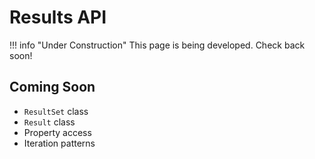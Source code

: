 # Results API

!!! info "Under Construction"
    This page is being developed. Check back soon!

## Coming Soon

- `ResultSet` class
- `Result` class
- Property access
- Iteration patterns
